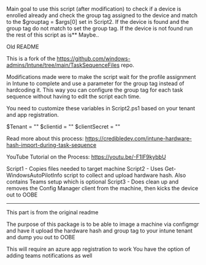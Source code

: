 Main goal to use this script (after modification) to check if a device is enrolled already and check the group tag assigned to the device and match to the $grouptag = $args[0] set in Script2.
If the device is found and the group tag do not match to set the group tag.
If the device is not found run the rest of this script as is** Maybe..



Old README

This is a fork of the https://github.com/windows-admins/Intune/tree/main/TaskSequenceFiles repo.

Modifications made were to make the script wait for the profile assignment in Intune to complete and use a parameter for the group tag instead of hardcoding it. This way you can configure the group tag for each task sequence without having to edit the script each time.

You need to customize these variables in Script2.ps1 based on your tenant and app registration.

$Tenant = ""
$clientid = ""
$clientSecret = ""

Read more about this process: https://credibledev.com/intune-hardware-hash-import-during-task-sequence

YouTube Tutorial on the Process: https://youtu.be/-F1IF9kybbU

Script1 - Copies files needed to target machine
Script2 - Uses Get-WindowsAutoPilotInfo script to collect and upload hardware hash. Also contains Teams setup which is optional
Script3 - Does clean up and removes the Config Manager client from the machine, then kicks the device out to OOBE

-------------------------

This part is from the original readme

The purpose of this package is to be able to image a machine via configmgr and have it upload the hardware hash and group tag to your intune tenant and dump you out to OOBE

This will require an azure app registration to work
You have the option of adding teams notifications as well
